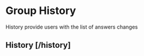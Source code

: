 <!-- include(data_structures.md) -->

# Group History
History provide users with the list of answers changes

## History [/history]
<!-- include(get_history.md) -->